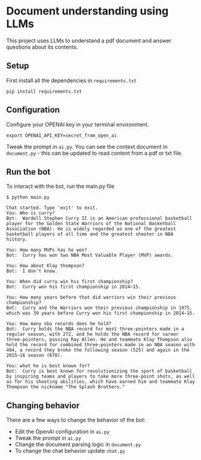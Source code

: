 # Document understanding using LLMs

This project uses LLMs to understand a pdf document and answer questions about its contents.

## Setup

First install all the dependencies in `requirements.txt`

```
pip install requirements.txt
```

## Configuration

Configure your OPENAI key in your terminal environment.

```
export OPENAI_API_KEY=secret_from_open_ai
```

Tweak the prompt in `ai.py`. You can see the context document in `document.py` - this can be updated to read content from a pdf or txt file.

## Run the bot

To interact with the bot, run the main.py file

```
$ python main.py

Chat started. Type 'exit' to exit.
You: Who is curry?
Bot:  Wardell Stephen Curry II is an American professional basketball player for the Golden State Warriors of the National Basketball Association (NBA). He is widely regarded as one of the greatest basketball players of all time and the greatest shooter in NBA history.

You: How many MVPs has he won?
Bot:  Curry has won two NBA Most Valuable Player (MVP) awards.

You: How about Klay thompson?
Bot:  I don't know.

You: When did curry win his first championship?
Bot:  Curry won his first championship in 2014–15.

You: How many years before that did warriors win their previous championship?
Bot:  Curry and the Warriors won their previous championship in 1975, which was 39 years before Curry won his first championship in 2014–15.

You: How many nba records does he hold?
Bot:  Curry holds the NBA record for most three-pointers made in a regular season, with 272, and he holds the NBA record for career three-pointers, passing Ray Allen. He and teammate Klay Thompson also hold the record for combined three-pointers made in an NBA season with 484, a record they broke the following season (525) and again in the 2015–16 season (678).

You: what he is best known for?
Bot:  Curry is best known for revolutionizing the sport of basketball by inspiring teams and players to take more three-point shots, as well as for his shooting abilities, which have earned him and teammate Klay Thompson the nickname "The Splash Brothers."
```

## Changing behavior

There are a few ways to change the behavior of the bot:

- Edit the OpenAI configuration in `ai.py`
- Tweak the prompt in `ai.py`
- Change the document parsing logic in `document.py`
- To change the chat behavior update `chat.py`